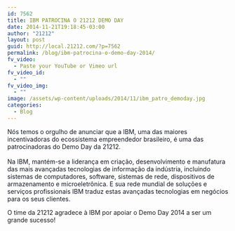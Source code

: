```yaml
---
id: 7562
title: IBM PATROCINA O 21212 DEMO DAY
date: 2014-11-21T19:18:45-03:00
author: "21212"
layout: post
guid: http://local.21212.com/?p=7562
permalink: /blog/ibm-patrocina-o-demo-day-2014/
fv_video:
  - Paste your YouTube or Vimeo url
fv_video_id:
  - ""
fv_video_img:
  - ""
image: /assets/wp-content/uploads/2014/11/ibm_patro_demoday.jpg
categories:
  - Blog
---
```

<span style="color: #141823;">Nós temos o orgulho de anunciar que a IBM, uma das maiores incentivadoras do ecossistema empreendedor brasileiro, é uma das patrocinadoras do Demo Day da 21212.</span><br style="color: #141823;" /><br style="color: #141823;" /><span style="color: #141823;">Na IBM, mantém-se a liderança em criação, desenvolvimento e manufatura das mai</span><span class="text_exposed_show" style="color: #141823;">s avançadas tecnologias de informação da indústria, incluindo sistemas de computadores, software, sistemas de rede, dispositivos de armazenamento e microeletrônica. E sua rede mundial de soluções e serviços profissionais IBM traduz estas avançadas tecnologias em negócios para os seus clientes.</p>

<p>
  O time da 21212 agradece à IBM por apoiar o Demo Day 2014 a ser um grande sucesso!</span>
</p>